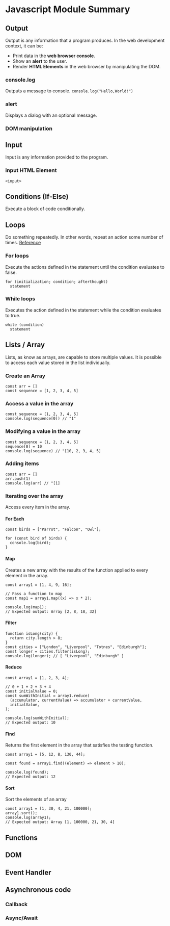 # Javascript Module Summary

## Output
Output is any information that a program produces. In the web development context, it can be:
- Print data in the **web browser console**.
- Show an **alert** to the user.
- Render **HTML Elements** in the web browser by manipulating the DOM.

### console.log
Outputs a message to console.
`console.log("Hello,World!")`

### alert
Displays a dialog with an optional message.

### DOM manipulation


## Input
Input is any information provided to the program.

### input HTML Element
`<input>`

## Conditions (If-Else)
Execute a block of code conditionally.

## Loops
Do something repeatedly. In other words, repeat an action some number of times.
[Reference](https://developer.mozilla.org/en-US/docs/Web/JavaScript/Guide/Loops_and_iteration)

### For loops
Execute the actions defined in the statement until the condition evaluates to false. 
```
for (initialization; condition; afterthought)
  statement
```

### While loops
Executes the action defined in the statement while the condition evaluates to true.
```
while (condition)
  statement
```

## Lists / Array
Lists, as know as arrays, are capable to store multiple values. It is possible to access each value stored in the list individually.

### Create an Array
```
const arr = []
const sequence = [1, 2, 3, 4, 5]
```

### Access a value in the array
```
const sequence = [1, 2, 3, 4, 5]
console.log(sequence[0]) // "1"
```

### Modifying a value in the array
```
const sequence = [1, 2, 3, 4, 5]
sequence[0] = 10
console.log(sequence) // "[10, 2, 3, 4, 5]
```

### Adding items
```
const arr = []
arr.push(1)
console.log(arr) // "[1]
```

### Iterating over the array
Access every item in the array. 

#### For Each
```
const birds = ["Parrot", "Falcon", "Owl"];

for (const bird of birds) {
  console.log(bird);
}
```

#### Map
Creates a new array with the results of the function applied to every element in the array. 
```
const array1 = [1, 4, 9, 16];

// Pass a function to map
const map1 = array1.map((x) => x * 2);

console.log(map1);
// Expected output: Array [2, 8, 18, 32]
```

#### Filter
```
function isLong(city) {
  return city.length > 8;
}
const cities = ["London", "Liverpool", "Totnes", "Edinburgh"];
const longer = cities.filter(isLong);
console.log(longer); // [ "Liverpool", "Edinburgh" ]
```

#### Reduce
```
const array1 = [1, 2, 3, 4];

// 0 + 1 + 2 + 3 + 4
const initialValue = 0;
const sumWithInitial = array1.reduce(
  (accumulator, currentValue) => accumulator + currentValue,
  initialValue,
);

console.log(sumWithInitial);
// Expected output: 10
```

#### Find
Returns the first element in the array that satisfies the testing function. 
```
const array1 = [5, 12, 8, 130, 44];

const found = array1.find((element) => element > 10);

console.log(found);
// Expected output: 12
```

#### Sort
Sort the elements of an array
```
const array1 = [1, 30, 4, 21, 100000];
array1.sort();
console.log(array1);
// Expected output: Array [1, 100000, 21, 30, 4]
```

## Functions

## DOM

## Event Handler

## Asynchronous code
### Callback
### Async/Await
